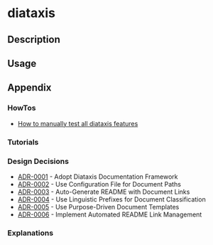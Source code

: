 # diataxis

## Description

## Usage

## Appendix

### HowTos

<!-- howtolog -->
* [How to manually test all diataxis features](how-to/how_to_manually_test_all_diataxis_features.md)
<!-- howtologstop -->

### Tutorials

<!-- tutoriallog -->

<!-- tutoriallogstop -->

### Design Decisions

<!-- adrlog -->
* [ADR-0001](explanations/adr/0001-adopt-diataxis-documentation-framework.md) - Adopt Diataxis Documentation Framework
* [ADR-0002](explanations/adr/0002-use-configuration-file-for-document-paths.md) - Use Configuration File for Document Paths
* [ADR-0003](explanations/adr/0003-auto-generate-readme-with-document-links.md) - Auto-Generate README with Document Links
* [ADR-0004](explanations/adr/0004-use-linguistic-prefixes-for-document-classification.md) - Use Linguistic Prefixes for Document Classification
* [ADR-0005](explanations/adr/0005-use-purpose-driven-document-templates.md) - Use Purpose-Driven Document Templates
* [ADR-0006](explanations/adr/0006-implement-automated-readme-link-management.md) - Implement Automated README Link Management
<!-- adrlogstop -->

### Explanations

<!-- explanationlog -->

<!-- explanationlogstop -->
